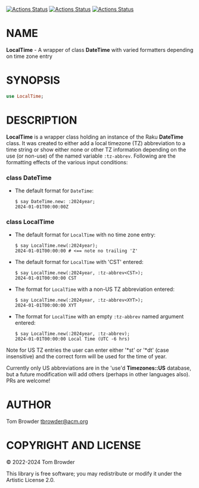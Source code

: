 [![Actions Status](https://github.com/tbrowder/LocalTime/actions/workflows/linux.yml/badge.svg)](https://github.com/tbrowder/LocalTime/actions) [![Actions Status](https://github.com/tbrowder/LocalTime/actions/workflows/macos.yml/badge.svg)](https://github.com/tbrowder/LocalTime/actions) [![Actions Status](https://github.com/tbrowder/LocalTime/actions/workflows/windows.yml/badge.svg)](https://github.com/tbrowder/LocalTime/actions)

NAME
====

**LocalTime** - A wrapper of class **DateTime** with varied formatters depending on time zone entry

SYNOPSIS
========

```raku
use LocalTime;
```

DESCRIPTION
===========

**LocalTime** is a wrapper class holding an instance of the Raku **DateTime** class. It was created to either add a local timezone (TZ) abbreviation to a time string or show either none or other TZ information depending on the use (or non-use) of the named variable `:tz-abbrev`. Following are the formatting effects of the various input conditions:

### class DateTime

  * The default format for `DateTime`:

        $ say DateTime.new: :2024year;
        2024-01-01T00:00:00Z

### class LocalTime

  * The default format for `LocalTime` with no time zone entry:

        $ say LocalTime.new(:2024year);
        2024-01-01T00:00:00 # <== note no trailing 'Z'

  * The default format for `LocalTime` with 'CST' entered:

        $ say LocalTime.new(:2024year, :tz-abbrev<CST>);
        2024-01-01T00:00:00 CST

  * The format for `LocalTime` with a non-US TZ abbreviation entered:

        $ say LocalTime.new(:2024year, :tz-abbrev<XYT>);
        2024-01-01T00:00:00 XYT

  * The format for `LocalTime` with an empty `:tz-abbrev` named argument entered:

        $ say LocalTime.new(:2024year, :tz-abbrev);
        2024-01-01T00:00:00 Local Time (UTC -6 hrs)

Note for US TZ entries the user can enter either '*st' or '*dt' (case insensitive) and the correct form will be used for the time of year.

Currently only US abbreviations are in the 'use'd **Timezones::US** database, but a future modification will add others (perhaps in other languages also). PRs are welcome!

AUTHOR
======

Tom Browder <tbrowder@acm.org>

COPYRIGHT AND LICENSE
=====================

© 2022-2024 Tom Browder

This library is free software; you may redistribute or modify it under the Artistic License 2.0.


